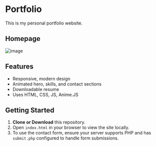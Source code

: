 # Portfolio

This is my personal portfolio website.

## Homepage
![image](https://github.com/user-attachments/assets/e4b4fa62-cb55-4af7-bcb8-a9e5c4414fa2)

## Features
- Responsive, modern design
- Animated hero, skills, and contact sections
- Downloadable resume
- Uses HTML, CSS, JS, Anime.JS

## Getting Started
1. **Clone or Download** this repository.
2. Open `index.html` in your browser to view the site locally.
3. To use the contact form, ensure your server supports PHP and has `submit.php` configured to handle form submissions.
